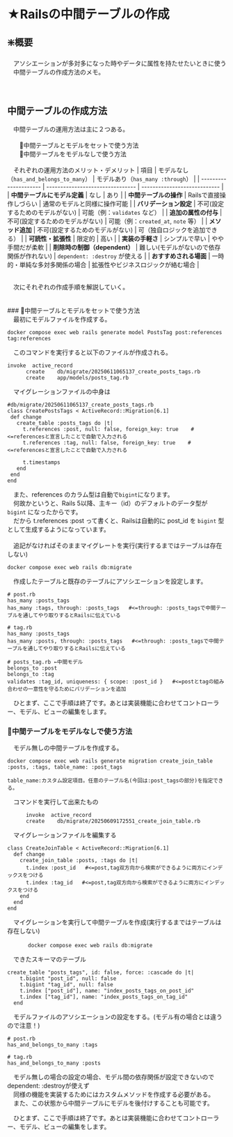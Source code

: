 # ★Railsの中間テーブルの作成
## ❇️概要
　アソシエーションが多対多になった時やデータに属性を持たせたいときに使う<br>
　中間テーブルの作成方法のメモ。<br>
<br>
<br>
## 中間テーブルの作成方法
　中間テーブルの運用方法は主に２つある。<br>
<br>
　　🥇中間テーブルとモデルをセットで使う方法<br>
　　🥈中間テーブルをモデルなしで使う方法<br>
<br>
　それぞれの運用方法のメリット・デメリット
 | 項目                    | モデルなし（`has_and_belongs_to_many`） | モデルあり（`has_many :through`）   |
| --------------------- | -------------------------------- | ---------------------------- |
| **中間テーブルにモデル定義**      | なし                               | あり                           |
| **中間テーブルの操作**         | Railsで直接操作しづらい                   | 通常のモデルと同様に操作可能               |
| **バリデーション設定**         | 不可(設定するためのモデルがない)                               | 可能（例：`validates` など）         |
| **追加の属性の付与**          | 不可(設定するためのモデルがない)                               | 可能（例：`created_at`, `note` 等） |
| **メソッド追加**            | 不可(設定するためのモデルがない)                              | 可（独自ロジックを追加できる）              |
| **可読性・拡張性**           | 限定的                              | 高い                           |
| **実装の手軽さ**            | シンプルで早い                          | やや手間だが柔軟                     |
| **削除時の制御（dependent）** | 難しい(モデルがないので依存関係が作れない)                              | `dependent: :destroy` が使える   |
| **おすすめされる場面**         | 一時的・単純な多対多関係の場合                  | 拡張性やビジネスロジックが絡む場合            |

<br>
　次にそれぞれの作成手順を解説していく。<br>
<br>
<br>
### 🥇中間テーブルとモデルをセットで使う方法<br>
　最初にモデルファイルを作成する。<br>
 
 ```
docker compose exec web rails generate model PostsTag post:references tag:references
```

　このコマンドを実行すると以下のファイルが作成される。<br>
 
```
invoke  active_record
      create    db/migrate/20250611065137_create_posts_tags.rb
      create    app/models/posts_tag.rb
```

　マイグレーションファイルの中身は<br>

 ```
#db/migrate/20250611065137_create_posts_tags.rb
class CreatePostsTags < ActiveRecord::Migration[6.1]
  def change
    create_table :posts_tags do |t|
      t.references :post, null: false, foreign_key: true    #<=referencesと宣言したことで自動で入力される
      t.references :tag, null: false, foreign_key: true    #<=referencesと宣言したことで自動で入力される

      t.timestamps
    end
  end
end
```
　また、references のカラム型は自動で`bigint`になります。<br>
　何故かというと、Rails 5以降、主キー（id）のデフォルトのデータ型が `bigint` になったからです。<br>
　だから t.references :post って書くと、Railsは自動的に post_id を `bigint` 型として生成するようになっています。<br>
<br>
　追記がなければそのままマイグレートを実行(実行するまではテーブルは存在しない)<br>
 ```
docker compose exec web rails db:migrate
```
　作成したテーブルと既存のテーブルにアソシエーションを設定します。<br>
```
# post.rb
has_many :posts_tags
has_many :tags, through: :posts_tags   #<=through: :posts_tagsで中間テーブルを通してやり取りするとRailsに伝えている

# tag.rb
has_many :posts_tags
has_many :posts, through: :posts_tags   #<=through: :posts_tagsで中間テーブルを通してやり取りするとRailsに伝えている

# posts_tag.rb ←中間モデル
belongs_to :post
belongs_to :tag
validates :tag_id, uniqueness: { scope: :post_id }   #<=postとtagの組み合わせの一意性を守るためにバリデーションを追加

```
　ひとまず、ここで手順は終了です。あとは実装機能に合わせてコントローラー、モデル、ビューの編集をします。<br>


### 🥈中間テーブルをモデルなしで使う方法<br>
　モデル無しの中間テーブルを作成する。<br>
 ```
docker compose exec web rails generate migration create_join_table :posts, :tags, table_name: :post_tags

table_name:カスタム設定項目。任意のテーブル名(今回は:post_tagsの部分)を指定できる。
```
　コマンドを実行して出来たもの<br>
```
      invoke  active_record
      create    db/migrate/20250609172551_create_join_table.rb
```
　マイグレーションファイルを編集する<br>
```
class CreateJoinTable < ActiveRecord::Migration[6.1]
  def change
    create_join_table :posts, :tags do |t|
      t.index :post_id   #<=post,tag双方向から検索ができるように両方にインデックスをつける
      t.index :tag_id   #<=post,tag双方向から検索ができるように両方にインデックスをつける
    end
  end
end
```
　マイグレーションを実行して中間テーブルを作成(実行するまではテーブルは存在しない)<br>
```
　　　　docker compose exec web rails db:migrate
```
　できたスキーマのテーブル<br>
```
create_table "posts_tags", id: false, force: :cascade do |t|
    t.bigint "post_id", null: false
    t.bigint "tag_id", null: false
    t.index ["post_id"], name: "index_posts_tags_on_post_id"
    t.index ["tag_id"], name: "index_posts_tags_on_tag_id"
  end
```
　モデルファイルのアソシエーションの設定をする。(モデル有の場合とは違うので注意！)<br>
```
# post.rb
has_and_belongs_to_many :tags

# tag.rb
has_and_belongs_to_many :posts
```
　モデル無しの場合の設定の場合、モデル間の依存関係が設定できないのでdependent: :destroyが使えず<br>
　同様の機能を実装するためにはカスタムメソッドを作成する必要がある。<br>
　また、この状態から中間テーブルにモデルを後付けすることも可能です。<br>

　ひとまず、ここで手順は終了です。あとは実装機能に合わせてコントローラー、モデル、ビューの編集をします。<br>
